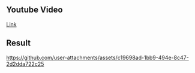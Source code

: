 ## Youtube Video
[Link](https://youtu.be/zu8OZrPcMws?si=jfgLFzmORBYOkyk1)

## Result
https://github.com/user-attachments/assets/c19698ad-1bb9-494e-8c47-2d2dda722c25
